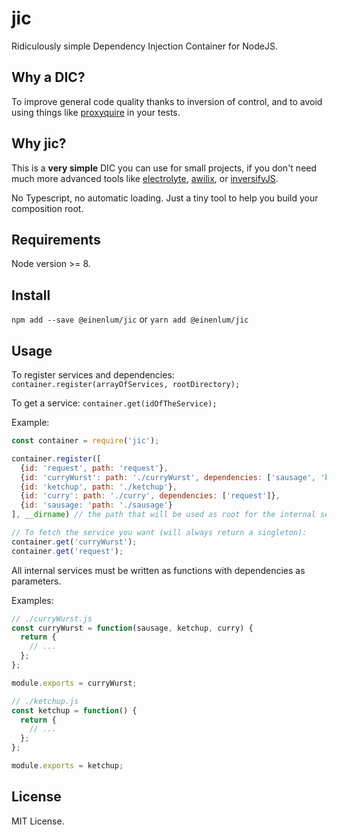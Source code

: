 # jic

Ridiculously simple Dependency Injection Container for NodeJS.

## Why a DIC?

To improve general code quality thanks to inversion of control, and to avoid using things like [proxyquire](https://www.npmjs.com/package/proxyquire) in your tests.

## Why jic?

This is a **very simple** DIC you can use for small projects, if you don't need much more advanced tools like [electrolyte](https://github.com/jaredhanson/electrolyte), [awilix](https://github.com/jeffijoe/awilix), or [inversifyJS](http://inversify.io/).

No Typescript, no automatic loading. Just a tiny tool to help you build your composition root.

## Requirements

Node version >= 8.

## Install

`npm add --save @einenlum/jic` or `yarn add @einenlum/jic`

## Usage

To register services and dependencies: `container.register(arrayOfServices, rootDirectory);`

To get a service: `container.get(idOfTheService);`

Example:

```js
const container = require('jic');

container.register([
  {id: 'request', path: 'request'},
  {id: 'curryWurst': path: './curryWurst', dependencies: ['sausage', 'ketchup', 'curry']},
  {id: 'ketchup', path: './ketchup'},
  {id: 'curry': path: './curry', dependencies: ['request']},
  {id: 'sausage: 'path: './sausage'}
], __dirname) // the path that will be used as root for the internal services

// To fetch the service you want (will always return a singleton):
container.get('curryWurst');
container.get('request');
```

All internal services must be written as functions with
dependencies as parameters.

Examples:

```js
// ./curryWurst.js
const curryWurst = function(sausage, ketchup, curry) {
  return {
    // ...
  };
};

module.exports = curryWurst;
```

```js
// ./ketchup.js
const ketchup = function() {
  return {
    // ...
  };
};

module.exports = ketchup;
```

## License

MIT License.
